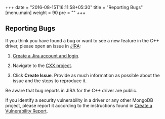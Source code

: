 +++
date = "2016-08-15T16:11:58+05:30"
title = "Reporting Bugs"
[menu.main]
  weight = 90
  pre = "<i class='fa fa-bug'></i>"
+++

## Reporting Bugs


If you think you have found a bug or want to see a new feature in the
C++ driver, please open an issue in [JIRA](https://jira.mongodb.org/):

1. [Create a Jira account and login](https://jira.mongodb.org/).

2. Navigate to the [CXX project](https://jira.mongodb.org/browse/CXX).

3. Click **Create Issue**. Provide as much information as possible about
   the issue and the steps to reproduce it.

Be aware that bug reports in JIRA for the C++ driver are public.

If you identify a security vulnerability in a driver or any other
MongoDB project, please report it according to the instructions found in
[Create a Vulnerability Report](https://docs.mongodb.com/master/tutorial/create-a-vulnerability-report).
